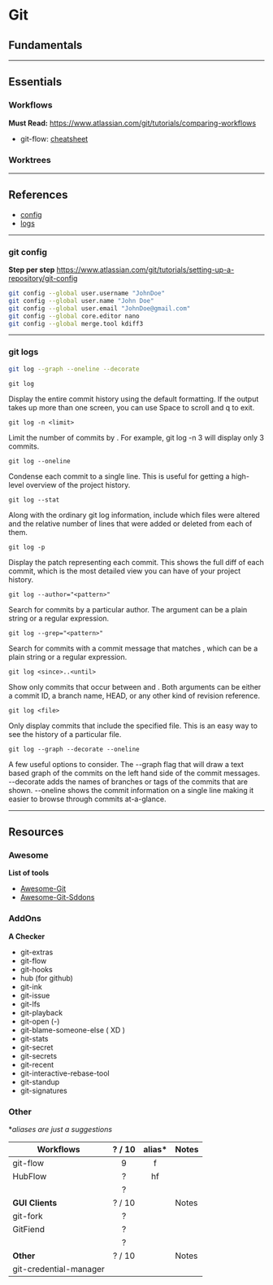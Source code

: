 # Git


## Fundamentals

------------------------------------
## Essentials

### Workflows

**Must Read:** https://www.atlassian.com/git/tutorials/comparing-workflows
- git-flow: [cheatsheet](http://danielkummer.github.io/git-flow-cheatsheet/)

### Worktrees

------------------------------------

## References
- [config](#git-config)
- [logs](#git-logs)

------------------------------------

### git config

**Step per step** https://www.atlassian.com/git/tutorials/setting-up-a-repository/git-config

```sh
git config --global user.username "JohnDoe"
git config --global user.name "John Doe"
git config --global user.email "JohnDoe@gmail.com"
git config --global core.editor nano
git config --global merge.tool kdiff3
```

------------------------------------
### git logs

```bash
git log --graph --oneline --decorate
```

``git log``

Display the entire commit history using the default formatting. If the output takes up more than one screen, you can use Space to scroll and q to exit.

``git log -n <limit>``

Limit the number of commits by <limit>. For example, git log -n 3 will display only 3 commits.

``git log --oneline``

Condense each commit to a single line. This is useful for getting a high-level overview of the project history.

``git log --stat``

Along with the ordinary git log information, include which files were altered and the relative number of lines that were added or deleted from each of them.

``git log -p``

Display the patch representing each commit. This shows the full diff of each commit, which is the most detailed view you can have of your project history.

``git log --author="<pattern>"``

Search for commits by a particular author. The <pattern> argument can be a plain string or a regular expression.

``git log --grep="<pattern>"``

Search for commits with a commit message that matches <pattern>, which can be a plain string or a regular expression.

``git log <since>..<until>``

Show only commits that occur between <since> and <until>. Both arguments can be either a commit ID, a branch name, HEAD, or any other kind of revision reference.

``git log <file>``

Only display commits that include the specified file. This is an easy way to see the history of a particular file.

``git log --graph --decorate --oneline``

A few useful options to consider. The --graph flag that will draw a text based graph of the commits on the left hand side of the commit messages. --decorate adds the names of branches or tags of the commits that are shown. --oneline shows the commit information on a single line making it easier to browse through commits at-a-glance.

-----------------------------------------------

## Resources

### Awesome

**List of tools**
- [Awesome-Git](https://github.com/dictcp/awesome-git)
- [Awesome-Git-Sddons](https://github.com/stevemao/awesome-git-addons)


### AddOns

__A Checker__
- git-extras
- git-flow
- git-hooks
- hub (for github)
- git-ink
- git-issue
- git-lfs
- git-playback
- git-open  (-)
- git-blame-someone-else ( XD )
- git-stats
- git-secret
- git-secrets
- git-recent
- git-interactive-rebase-tool
- git-standup
- git-signatures


### Other
**aliases are just a suggestions*

| **Workflows** | ? / 10 | alias* | Notes |
| ------------- |:------:|:------:| ----- |
| git-flow  | 9 | f |   |
| HubFlow   | ? | hf |   |
| | ? | |   |
| **GUI Clients** | ? / 10 |  | Notes |
| git-fork | ? | |
| GitFiend | ? | |
| | ? | |
| **Other** | ? / 10 |  | Notes |
| git-credential-manager |
